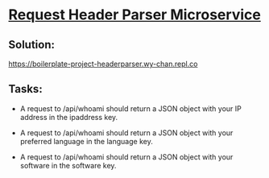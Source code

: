 # [Request Header Parser Microservice](https://www.freecodecamp.org/learn/apis-and-microservices/apis-and-microservices-projects/request-header-parser-microservice)

## Solution:
https://boilerplate-project-headerparser.wy-chan.repl.co

## Tasks:
- A request to /api/whoami should return a JSON object with your IP address in the ipaddress key.

- A request to /api/whoami should return a JSON object with your preferred language in the language key.

- A request to /api/whoami should return a JSON object with your software in the software key.